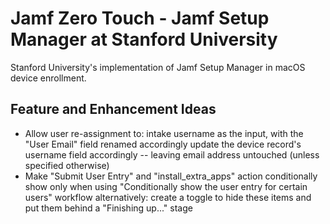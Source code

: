 # Jamf Zero Touch - Jamf Setup Manager at Stanford University
Stanford University's implementation of Jamf Setup Manager in macOS device enrollment.

## Feature and Enhancement Ideas
- Allow user re-assignment to:
  intake username as the input, with the "User Email" field renamed accordingly
  update the device record's username field accordingly -- leaving email address untouched (unless specified otherwise)
- Make "Submit User Entry" and "install_extra_apps" action conditionally show only when using "Conditionally show the user entry for certain users" workflow
  alternatively: create a toggle to hide these items and put them behind a "Finishing up..." stage
